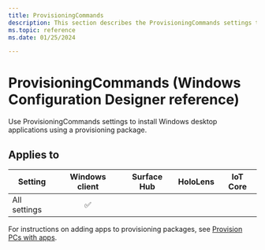 ```yaml
---
title: ProvisioningCommands
description: This section describes the ProvisioningCommands settings that you can configure in provisioning packages for Windows 10 using Windows Configuration Designer.
ms.topic: reference
ms.date: 01/25/2024

---
```


# ProvisioningCommands (Windows Configuration Designer reference)

Use ProvisioningCommands settings to install Windows desktop applications using a provisioning package.

## Applies to

| Setting   | Windows client | Surface Hub | HoloLens | IoT Core |
| --- | :---: | :---: | :---: | :---: |
| All settings | ✅  |  |  |  |

For instructions on adding apps to provisioning packages, see [Provision PCs with apps](../provisioning-packages/provision-pcs-with-apps.md).
